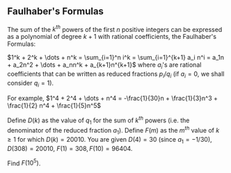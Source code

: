 ## Faulhaber's Formulas

The sum of the $k^{th}$ powers of the first $n$ positive integers can be expressed as a polynomial of degree $k+1$ with rational coefficients, the Faulhaber's Formulas:

$1^k + 2^k + \dots + n^k = \sum_{i=1}^n i^k = \sum_{i=1}^{k+1} a_i n^i = a_1n + a_2n^2 + \dots + a_nn^k + a_{k+1}n^{k+1}$
where $a_i$'s are rational coefficients that can be written as reduced fractions $p_i/q_i$ (if $a_i = 0$, we shall consider $q_i = 1$).

For example, $1^4 + 2^4 + \dots + n^4 = -\frac{1}{30}n + \frac{1}{3}n^3 + \frac{1}{2} n^4 + \frac{1}{5}n^5$

Define $D(k)$ as the value of $q_1$ for the sum of $k^{th}$ powers (i.e. the denominator of the reduced fraction $a_1$).
Define $F(m)$ as the $m^{th}$ value of $k ≥ 1$ for which $D(k) = 20010$.
You are given $D(4) = 30$ (since $a_1 = -1/30$), $D(308) = 20010$, $F(1) = 308, F(10) = 96404$.

Find $F(10^5)$.



